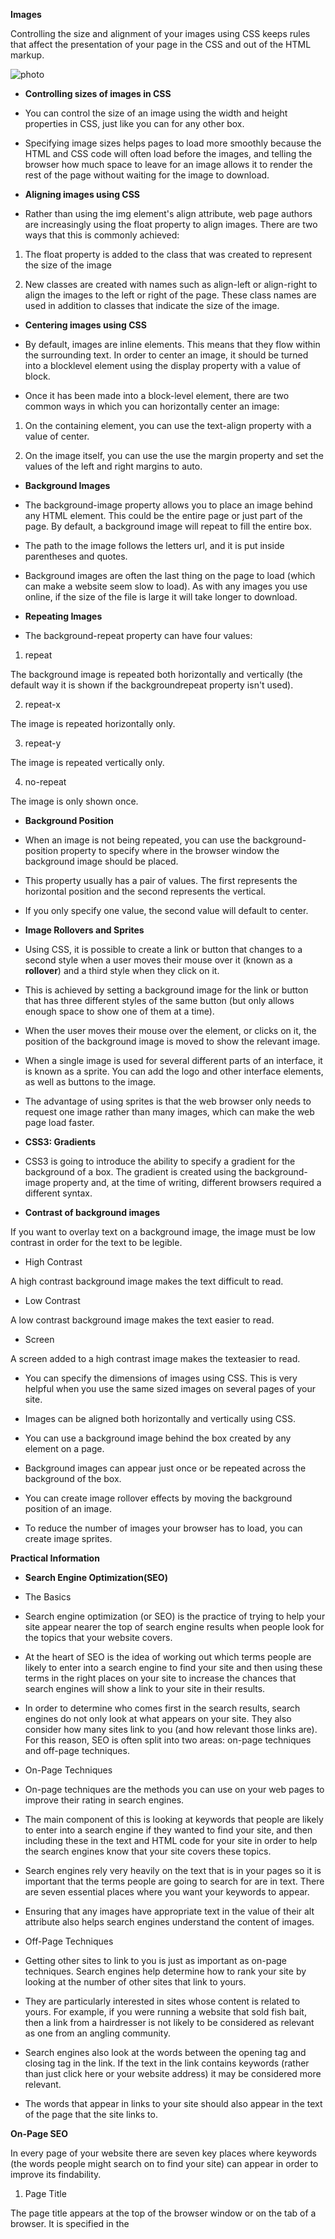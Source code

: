 
**Images**

Controlling the size and alignment of
your images using CSS keeps rules that
affect the presentation of your page in
the CSS and out of the HTML markup.

![photo](https://i.ytimg.com/vi/kMT54MPz9oE/maxresdefault.jpg)

* **Controlling sizes of images in CSS**

* You can control the size of an
image using the width and
height properties in CSS, just
like you can for any other box.

* Specifying image sizes helps
pages to load more smoothly
because the HTML and CSS
code will often load before the
images, and telling the browser
how much space to leave for an
image allows it to render the rest
of the page without waiting for
the image to download.

* **Aligning images using CSS**

* Rather than using the img
element's align attribute, web
page authors are increasingly
using the float property to align
images. There are two ways that
this is commonly achieved:

1. The float property is added
to the class that was created to
represent the size of the image

2. New classes are created with
names such as align-left or
align-right to align the images
to the left or right of the page.
These class names are used in
addition to classes that indicate
the size of the image.

* **Centering images using CSS**

* By default, images are inline
elements. This means that they
flow within the surrounding text.
In order to center an image, it
should be turned into a blocklevel
element using the display
property with a value of block.

* Once it has been made into a
block-level element, there are
two common ways in which you
can horizontally center an image:

1. On the containing element,
you can use the text-align
property with a value of center.

2. On the image itself, you can
use the use the margin property
and set the values of the left and
right margins to auto.

* **Background Images**

* The background-image
property allows you to place
an image behind any HTML
element. This could be the entire
page or just part of the page. By
default, a background image will
repeat to fill the entire box.

* The path to the image follows
the letters url, and it is put
inside parentheses and quotes.

* Background images are often
the last thing on the page to
load (which can make a website
seem slow to load). As with any
images you use online, if the
size of the file is large it will take
longer to download.

* **Repeating Images**

* The background-repeat
property can have four values:

1. repeat

The background image is
repeated both horizontally and
vertically (the default way it
is shown if the backgroundrepeat
property isn't used).

2. repeat-x

The image is repeated
horizontally only.

3. repeat-y

The image is repeated vertically
only.

4. no-repeat

The image is only shown once.


* **Background Position**

* When an image is not being
repeated, you can use the
background-position
property to specify where in the
browser window the background
image should be placed.

* This property usually has a pair
of values. The first represents
the horizontal position and the
second represents the vertical.

* If you only specify one value,
the second value will default to
center.

* **Image Rollovers and Sprites**

* Using CSS, it is possible to create
a link or button that changes to a
second style when a user moves
their mouse over it (known as a
**rollover**) and a third style when
they click on it.

* This is achieved by setting a
background image for the link or
button that has three different
styles of the same button (but
only allows enough space to
show one of them at a time).

* When the user moves their
mouse over the element, or
clicks on it, the position of the
background image is moved to
show the relevant image.

* When a single image is used
for several different parts of an
interface, it is known as a sprite.
You can add the logo and other
interface elements, as well as
buttons to the image.

* The advantage of using sprites is
that the web browser only needs
to request one image rather than
many images, which can make
the web page load faster.


* **CSS3: Gradients**

* CSS3 is going to introduce the
ability to specify a gradient for
the background of a box. The
gradient is created using the
background-image property
and, at the time of writing,
different browsers required a
different syntax.


* **Contrast of background images**

If you want to overlay text on a background image, the image must be low contrast in order for the text to be legible.

* High Contrast

A high contrast background image makes the text difficult to read.

* Low Contrast

A low contrast background image makes the text easier to read.

* Screen

A screen added to a high contrast image makes the texteasier to read.


* You can specify the dimensions of images using CSS.
This is very helpful when you use the same sized
images on several pages of your site.

* Images can be aligned both horizontally and vertically
using CSS.

* You can use a background image behind the box
created by any element on a page.

* Background images can appear just once or be
repeated across the background of the box.

* You can create image rollover effects by moving the
background position of an image.

* To reduce the number of images your browser has to
load, you can create image sprites.



**Practical Information**

* **Search Engine Optimization(SEO)**

* The Basics

* Search engine optimization (or
SEO) is the practice of trying
to help your site appear nearer
the top of search engine results
when people look for the topics
that your website covers.

* At the heart of SEO is the idea of
working out which terms people
are likely to enter into a search
engine to find your site and then
using these terms in the right
places on your site to increase
the chances that search engines
will show a link to your site in
their results.

* In order to determine who comes
first in the search results, search
engines do not only look at what
appears on your site. They also
consider how many sites link
to you (and how relevant those
links are). For this reason, SEO
is often split into two areas:
on-page techniques and off-page
techniques.

* On-Page Techniques

* On-page techniques are the
methods you can use on your
web pages to improve their
rating in search engines.

* The main component of this is
looking at keywords that people
are likely to enter into a search
engine if they wanted to find
your site, and then including
these in the text and HTML code
for your site in order to help the
search engines know that your
site covers these topics.

* Search engines rely very heavily
on the text that is in your pages
so it is important that the terms
people are going to search for
are in text. There are seven
essential places where you want
your keywords to appear.

* Ensuring that any images have
appropriate text in the value of
their alt attribute also helps
search engines understand the
content of images.

* Off-Page Techniques

* Getting other sites to link to you
is just as important as on-page
techniques. Search engines help
determine how to rank your
site by looking at the number of
other sites that link to yours.

* They are particularly interested
in sites whose content is related
to yours. For example, if you
were running a website that
sold fish bait, then a link from
a hairdresser is not likely to be
considered as relevant as one
from an angling community.

* Search engines also look at the
words between the opening
<a> tag and closing </a> tag
in the link. If the text in the link
contains keywords (rather than
just click here or your website
address) it may be considered
more relevant.

* The words that appear in links to
your site should also appear in
the text of the page that the site
links to.

**On-Page SEO**

In every page of your website there are seven key places where keywords (the words people might search on to find your site) can appear in order to improve its findability.

1. Page Title

The page title appears at the top
of the browser window or on the
tab of a browser. It is specified in
the <title> element which lives
inside the <head> element.

2. URL / Web Address

The name of the file is part of
the URL. Where possible, use
keywords in the file name.

3. Headings

If the keywords are in a heading
<hn> element then a search
engine will know that this page is
all about that subject and give it
greater weight than other text.

4. Text

Where possible, it helps to
repeat the keywords in the main
body of the text at least 2-3
times. Do not, however, over-use
these terms, because the text
must be easy for a human to
read.

5. Link Text

Use keywords in the text that
create links between pages
(rather than using generic
expressions such as "click here").

6. Image Alt Text

Search engines rely on you
providing accurate descriptions
of images in the alt text. This
will also help your images show
up in the results of image-based
searches.

7. Page Descriptions

The description also lives inside
the <head> element and is
specified using a <meta> tag.
It should be a sentence that
describes the content of the
page. (These are not shown in
the browser window but they
may be displayed in the results
pages of search engines.)

**How to Identify Keywords and Phrases**

Determining which keywords to use on your site can be one of the
hardest tasks when you start to think about SEO. Here are six steps that will help you identify the right keywords and phrases for your site.

1. Brainstorm

List down the words that
someone might type into
Google to find your site. Be sure
to include the various topics,
products or services your site is
about.

2. Organize

Group the keywords into
separate lists for the different
sections or categories of your
website.

3. Research

There are several tools that let
you enter your keywords and
then they will suggest additional
keywords you might like to
consider.

4. Compare

It is very unlikely that your
site will appear at the top of
the search results for every
keyword. This is especially true
for topics where there is a lot
of competition. The more sites
out there that have already been
optimized for a given keyword,
the harder it will be for you to
rise up the search results when
people search on that term.

5. Refine

Now you need to pick which
keywords you will focus on.
These should always be the ones
that are most relevant to each
section of your site.

6. MAP

Now that you have a refined list
of keywords, you know which
have the most competition, and
which ones are most relevant,
it is time to start picking which
keywords you will use for each
page.


**Analytics: Learning about your Visitors**

As soon as people start coming to your site, you can start analyzing how they found it, what they were looking at and at what point they are leaving. One of the best tools for doing this is a free service offered by Google called Google Analytics.

* Signing Up

The Google Analytics service
relies on you signing up for an
account at:
www.google.com/analytics
The site will give you a piece of
tracking code which you need to
put on every page of your site.

* How it Works

Every time someone loads a
page of your site, the tracking
code sends data to the Google
servers where it is stored.
Google then provides a webbased
interface that allows you
to see how visitors use your site.

* The Tracking Code

A tracking code is provided
by Google Analytics for each
website you are tracking. It
should appear just before the
closing </head> tag. The code
does not alter the appearance of
your web pages.

**How Many People Are Coming to Your Site?**

The overview page gives you a snapshot of the key information you are likely to want to know. In particular, it tells you how many people are coming to your site.

* Visits

This is the number of times
people have come to your site. If
someone is inactive on your site
for 30 minutes and then looks at
another page on your site, it will
be counted as a new visit.

* Unique Visits

This is the total number of
people who have visited your site
over the specified period. The
number of unique visits will be
lower than the number of visits
if people have been returning to
your site more than once in the
defined period.

* Page Views

The total number of pages all
visitors have viewed on your site.

* Pages per Visit

The average number of pages
each visitor has looked at on
your site per visit.

* Average Time on Site

The average amount of time
each user has spent on the site
per visit.

* Date Selector

Using the date selector in the top
right hand corner of the site, you
can change the period of time
the reports display. When you
log in, this is usually set to the
last month, but you can change
it to report on a specific time
period.

* Export

The export link just above the
title that says "visitors overview"
allows you to export the
statistics on this page for other
applications such as Excel.


**What Are Your Visitors Looking At?**

The content link on the left-hand side allows
you to learn more about what the visitors are
looking at when they come to your site.

**Where Are Your Visitors Coming From?**

The traffic sources link on the left hand side
allows you to learn where your visitors are
coming from.

**Domain Names & Hosting**

In order to put your site on the web you will
need a domain name and web hosting.

* **Domain Names**

Your domain name is your web
address (e.g. google.com or bbc.
co.uk). There are many websites
that allow you to register domain
names. Usually you will have to
pay an annual fee to keep that
domain name.

* **Web Hosting**

So that other people can see
your site, you will need to upload
it to a web server. Web servers
are special computers that are
constantly connected to the
Internet. They are specially set
up to serve web pages when
they are requested.

* **Hosted Services**

There are a number of online
services that allow you to point
your domain name to their
servers. Blogging platforms such
as WordPress.com, Tumblr,
and Posterous, or e-commerce
platforms such as Big Cartel and
Shopify provide the servers that
your site is hosted on. If you are
using a platform like this you
will not need your own hosting
for the website, although you
often still need hosting for your
email. If this is the case, some
web hosting companies offer
packages that will just offer
email services.

**FTP & Third Party Tools**

To transfer your code and images from your
computer to your hosting company, you use
something known as File Transfer Protocol.

* As the name suggests, File
Transfer Protocol (or FTP) allows
you to transfer files across the
Internet from your computer to
the web server hosting your site.

* There are many FTP programs
that offer a simple interface
that shows you the files on your
computer alongside the files that
are on your web server. These
allow you to drag and drop
files from your computer to the
server or vice versa.

* Search engine optimization helps visitors find your
sites when using search engines.

* Analytics tools such as Google Analytics allow you to
see how many people visit your site, how they find it,
and what they do when they get there.

* To put your site on the web, you will need to obtain a
domain name and web hosting.

* FTP programs allow you to transfer files from your
local computer to your web server.

* Many companies provide platforms for blogging, email
newsletters, e-commerce and other popular website
tools (to save you writing them from scratch).

**Flash**

Flash is a very popular technology used
to add animations, video, and audio to
websites.

* **How Flash Works**

Since the late 1990s, Flash has been a very
popular tool for creating animations, and later
for playing audio and video in websites.

* **Use of Flash**

Since 2005, a number of factors have meant
that fewer websites are written in Flash or even
use elements of Flash in their pages.


